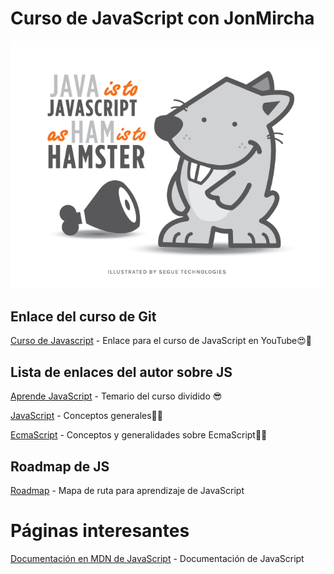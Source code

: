 # Curso de JavaScript con JonMircha

![JS is not Java!](img/JS%20is%20not%20JAVA.png)

## Enlace del curso de Git

[Curso de Javascript](https://www.youtube.com/watch?v=2SetvwBV-SU&list=PLvq-jIkSeTUZ6QgYYO3MwG9EMqC-KoLXA&index=1) - Enlace para el curso de JavaScript en YouTube😍🤔

## Lista de enlaces del autor sobre JS

[Aprende JavaScript](https://aprendejavascript.org/) - Temario del curso dividido 😎

[JavaScript](https://jonmircha.com/javascript) - Conceptos generales🐱‍👤

[EcmaScript](https://jonmircha.com/ecmascript) - Conceptos y generalidades sobre EcmaScript🐱‍🚀

## Roadmap de JS

[Roadmap](https://roadmap.sh/javascript) - Mapa de ruta para aprendizaje de JavaScript

# Páginas interesantes

[Documentación en MDN de JavaScript](https://developer.mozilla.org/en-US/docs/Web/JavaScript) - Documentación de JavaScript

